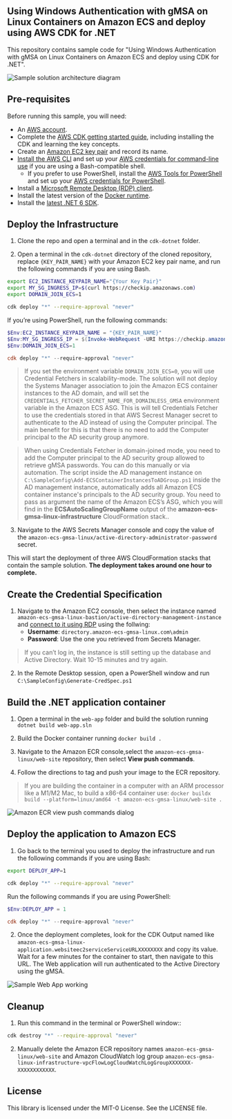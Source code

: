 ## Using Windows Authentication with gMSA on Linux Containers on Amazon ECS and deploy using AWS CDK for .NET

This repository contains sample code for "Using Windows Authentication with gMSA on Linux Containers on Amazon ECS and deploy using CDK for .NET". 

![Sample solution architecture diagram](/docs/images/architecture.jpg)

## Pre-requisites

Before running this sample, you will need:

* An [AWS account](https://aws.amazon.com/).
* Complete the [AWS CDK getting started guide](https://docs.aws.amazon.com/cdk/latest/guide/getting_started.html), including installing the CDK and learning the key concepts.
* Create an [Amazon EC2 key pair](https://docs.aws.amazon.com/cli/latest/userguide/cli-services-ec2-keypairs.html) and record its name.
* [Install the AWS CLI](https://docs.aws.amazon.com/cli/latest/userguide/install-cliv2.html) and set up your [AWS credentials for command-line use](https://docs.aws.amazon.com/cdk/latest/guide/getting_started.html#getting_started_prerequisites) if you are using a Bash-compatible shell.
  * If you prefer to use PowerShell, install the [AWS Tools for PowerShell](https://aws.amazon.com/powershell/) and set up your [AWS credentials for PowerShell](https://docs.aws.amazon.com/powershell/latest/userguide/specifying-your-aws-credentials.html).
* Install a [Microsoft Remote Desktop (RDP) client](https://docs.microsoft.com/en-us/windows-server/remote/remote-desktop-services/clients/remote-desktop-clients).
* Install the latest version of the [Docker runtime](https://docs.docker.com/engine/install/).
* Install the [latest .NET 6 SDK](https://dotnet.microsoft.com/en-us/download/dotnet/6.0).


## Deploy the Infrastructure

1. Clone the repo and open a terminal and in the `cdk-dotnet` folder.

2. Open a terminal in the `cdk-dotnet` directory of the cloned repository, replace `{KEY_PAIR_NAME}` with your Amazon EC2 key pair name, and run the following commands if you are using Bash.


``` bash
export EC2_INSTANCE_KEYPAIR_NAME="{Your Key Pair}"
export MY_SG_INGRESS_IP=$(curl https://checkip.amazonaws.com)
export DOMAIN_JOIN_ECS=1

cdk deploy "*" --require-approval "never"
```

If you’re using PowerShell, run the following commands:

```powershell
$Env:EC2_INSTANCE_KEYPAIR_NAME = "{KEY_PAIR_NAME}"
$Env:MY_SG_INGRESS_IP = $(Invoke-WebRequest -URI https://checkip.amazonaws.com).ToString().Trim()
$Env:DOMAIN_JOIN_ECS=1

cdk deploy "*" --require-approval "never"
```

> If you set the environment variable `DOMAIN_JOIN_ECS=0`, you will use Credential Fetchers in scalability-mode. The solution will not deploy the Systems Manager association to join the Amazon ECS container instances to the AD domain, and will set the `CREDENTIALS_FETCHER_SECRET_NAME_FOR_DOMAINLESS_GMSA` environment variable in the Amazon ECS ASG. This is will tell Credentials Fetcher to use the credentials stored in that AWS Secrest Manager secret to authenticate to the AD instead of using the Computer principal. The main benefit for this is that there is no need to add the Computer principal to the AD security group anymore.

> When using Credentials Fetcher in domain-joined mode, you need to add the Computer principal to the AD security group allowed to retrieve gMSA passwords. You can do this manually or via automation. The script inside the AD management instance on `C:\SampleConfig\Add-ECSContainerInstancesToADGroup.ps1` inside the AD management instance,  automatically adds all Amazon ECS container instance's principals to the AD security group. You need to pass as argument the name of the Amazon ECS’s ASG, which you will find in the **ECSAutoScalingGroupName** output of the **amazon-ecs-gmsa-linux-infrastructure** CloudFormation stack..

3. Navigate to the AWS Secrets Manager console and copy the value of the `amazon-ecs-gmsa-linux/active-directory-administrator-password` secret. 

This will start the deployment of three AWS CloudFormation stacks that contain the sample solution. **The deployment takes around one hour to complete.**
## Create the Credential Specification

1. Navigate to the Amazon EC2 console, then select the instance named `amazon-ecs-gmsa-linux-bastion/active-directory-management-instance` and [connect to it using RDP](https://docs.aws.amazon.com/AWSEC2/latest/WindowsGuide/connecting_to_windows_instance.html#connect-rdp) using the follwing:
   * **Username**: `directory.amazon-ecs-gmsa-linux.com\admin`
   * **Password**: Use the one you retrieved from Secrets Manager.

> If you can’t log in, the instance is still setting up the database and Active Directory. Wait 10-15 minutes and try again.

2. In the Remote Desktop session, open a PowerShell window and run `C:\SampleConfig\Generate-CredSpec.ps1`

## Build the .NET application container

1. Open a terminal in the `web-app` folder and build the solution running `dotnet build web-app.sln`

2. Build the Docker container running `docker build .`

3. Navigate to the Amazon ECR console,select the `amazon-ecs-gmsa-linux/web-site` repository, then select **View push commands**. 

4. Follow the directions to tag and push your image to the ECR repository. 

> If you are building the container in a computer with an ARM processor like a M1/M2 Mac, to build a x86-64 container use: `docker buildx build --platform=linux/amd64 -t amazon-ecs-gmsa-linux/web-site .`

![Amazon ECR view push commands dialog](/docs/images/ecr_push_commands.jpg)
## Deploy the application to Amazon ECS

1. Go back to the terminal you used to deploy the infrastructure and run the following commands if you are using Bash:

``` bash
export DEPLOY_APP=1

cdk deploy "*" --require-approval "never"
```

Run the following commands if you are using PowerShell:

``` powershell
$Env:DEPLOY_APP = 1

cdk deploy "*" --require-approval "never"
```

2. Once the deployment completes, look for the CDK Output named like `amazon-ecs-gmsa-linux-application.websiteec2serviceServiceURLXXXXXXXX` and copy its value. Wait for a few minutes for the container to start, then navigate to this URL. The Web application will run authenticated to the Active Directory using the gMSA.

![Sample Web App working](/docs/images/web_app.jpg)

## Cleanup

1. Run this command in the terminal or PowerShell window::

``` bash
cdk destroy "*" --require-approval "never"
```

2. Manually delete the Amazon ECR repository names `amazon-ecs-gmsa-linux/web-site` and Amazon CloudWatch log group `amazon-ecs-gmsa-linux-infrastructure-vpcFlowLogCloudWatchLogGroupXXXXXXX-XXXXXXXXXXXX`.

## License

This library is licensed under the MIT-0 License. See the LICENSE file.

